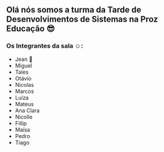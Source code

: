 ## Olá nós somos a turma da Tarde de Desenvolvimentos de Sistemas na Proz Educação 😎

### Os Integrantes da sala ☺️:

- Jean 🤞
- Miguel
- Tales
- Otávio
- Nicolas
- Marcos
- Luíza
- Mateus
- Ana Clara
- Nicolle
- Fillip
- Maísa
- Pedro
- Tiago



<!--
**prozdevbullying/prozdevbullying** is a ✨ _special_ ✨ repository because its `README.md` (this file) appears on your GitHub profile.

Here are some ideas to get you started:

- 🔭 I’m currently working on ...
- 🌱 I’m currently learning ...
- 👯 I’m looking to collaborate on ...
- 🤔 I’m looking for help with ...
- 💬 Ask me about ...
- 📫 How to reach me: ...
- 😄 Pronouns: ...
- ⚡ Fun fact: ...
-->
